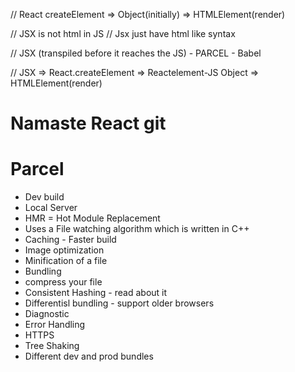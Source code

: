 
// React createElement => Object(initially) => HTMLElement(render)

// JSX is not html in JS 
// Jsx just have html like syntax


// JSX (transpiled before it reaches the JS) - PARCEL - Babel

// JSX => React.createElement => Reactelement-JS Object => HTMLElement(render)

# Namaste React git

# Parcel
- Dev build
- Local Server
- HMR = Hot Module Replacement
- Uses a File watching algorithm which is written in C++
- Caching - Faster build
- Image optimization
- Minification of a file 
- Bundling
- compress your file
- Consistent Hashing - read about it 
- Differentisl bundling - support older browsers
- Diagnostic
- Error Handling
- HTTPS
- Tree Shaking
- Different dev and prod bundles

